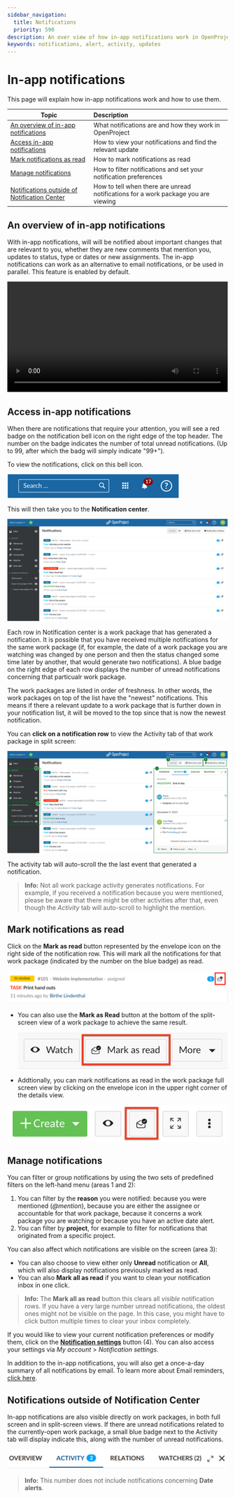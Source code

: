 ```yaml
---
sidebar_navigation:
  title: Notifications
  priority: 590
description: An over view of how in-app notifications work in OpenProject and how to manage them.
keywords: notifications, alert, activity, updates
---
```

# In-app notifications

This page will explain how in-app notifications work and how to use them.

| Topic                                                        | Description                                                  |
| ------------------------------------------------------------ | :----------------------------------------------------------- |
| [An overview of in-app notifications](#an-overview-of-in-app-notifications) | What notifications are and how they work in OpenProject      |
| [Access in-app notifications](#access-in-app-notifications)  | How to view your notifications and find the relevant update  |
| [Mark notifications as read](#mark-notifications-as-read)    | How to mark notifications as read                            |
| [Manage notifications](#manage-notifications)                | How to filter notifications and set your notification preferences |
| [Notifications outside of Notification Center](#notifications-outside-of-notification-center) | How to tell when there are unread notifications for a work package you are viewing |

## An overview of in-app notifications

With in-app notifications, will will be notified about important changes that are relevant to you, whether they are new comments that mention you, updates to status, type or dates or new assignments. The in-app notifications can work as an alternative to email notifications, or be used in parallel. This feature is enabled by default.

<video src="https://openproject-docs.s3.eu-central-1.amazonaws.com/videos/OpenProject-In-app-notifications.mp4" type="video/mp4" controls="" style="width:100%"></video>

## Access in-app notifications

When there are notifications that require your attention, you will see a red badge on the notification bell icon on the right edge of the top header. The number on the badge indicates the number of total unread notifications. (Up to 99, after which the badg will simply indicate "99+").

To view the notifications, click on this bell icon. 

![A notification bell icon in the top bar has a badge showing the number of unread notifications](NotificationCenter-12.4-badge.png)



This will then take you to the **Notification center**. 

![A screenshot of the Notification center with a number of unread notifications](NotificationCenter-12.4-inbox.png)

Each row in Notification center is a work package that has generated a notification. It is possible that you have received multiple notifications for the same work package (if, for example, the date of a work package you are watching was changed by one person and then the status changed some time later by another, that would generate two notifications). A blue badge on the right edge of each row displays the number of unread notifications concerning that particualr work package.

The work packages are listed in order of freshness. In other words, the work packages on top of the list have the "newest" notifications. This means if there a relevant update to a work package that is further down in your notification list, it will be moved to the top since that is now the newest notification.

You can **click on a notification row** to view the Activity tab of that work package in split screen:

![Clicking on a notification row allows you to access the work package in split screen mode](NotificationCenter-12.4-splitScreenView.png)

The activity tab will auto-scroll the the last event that generated a notification. 

> **Info:** Not all work package activity generates notifications. For example, if you received a notification because you were mentioned, please be aware that there might be other activities after that, even though the *Activity* tab will auto-scroll to highlight the mention. 

## Mark notifications as read

Click on the **Mark as read** button represented by the envelope icon on the right side of the notification row. This will mark all the notifications for that work package (indicated by the number on the blue badge) as read.

![mark-as-read](mark-as-read.png)

- You can also use the **Mark as Read** button at the bottom of the split-screen view of a work package to achieve the same result.

  ![notifications-bottom-bar](notifications-bottom-bar-4292960.png)

- Addtionally, you can mark notifications as read in the work package full screen view by clicking on the envelope icon in the upper right corner of the details view.

![notification-full-screen-view-work-package](notification-full-screen-view-work-package.png)

## Manage notifications

You can filter or group notifications by using the two sets of predefined filters on the left-hand menu (areas 1 and 2):

1. You can filter by the **reason** you were notified: because you were mentioned (*@mention*), because you are either the assignee or accountable for that work package, because it concerns a work package you are watching or because you have an active date alert.
2. You can filter by **project**, for example to filter for notifications that originated from a specific project.

You can also affect which notifications are visible on the screen (area 3): 

- You can also choose to view either only **Unread** notification or **All**, which will also display notifications previously marked as read.
- You can also **Mark all as read** if you want to clean your notification inbox in one click.

> **Info:** The **Mark all as read** button this clears all _visible_ notification rows. If you have a very large number unread notifications, the oldest ones might not be visible on the page. In this case, you might have to click button multiple times to clear your inbox completely.

If you would like to view your current notification preferences or modify them, click on the [**Notification settings**](./notification-settings) button (4). You can also access your settings via *My account* > *Notification settings*.

In addition to the in-app notifications, you will also get a once-a-day summary of all notifications by email. To learn more about Email reminders, [click here](../../getting-started/my-account/#email-reminders).



## Notifications outside of Notification Center

In-app notifications are also visible directly on work packages, in both full screen and in split-screen views. If there are unread notifications related to the currently-open work package, a small blue badge next to the Activity tab will display indicate this, along with the number of unread notifications.

![notifications-activity-tab](notifications-activity-tab.png)

> **Info:** This number does not include notifications concerning **Date alerts**.
